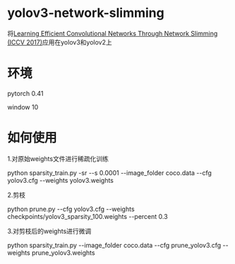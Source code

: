 # yolov3-network-slimming
将[Learning Efficient Convolutional Networks Through Network Slimming (ICCV 2017)](http://openaccess.thecvf.com/content_iccv_2017/html/Liu_Learning_Efficient_Convolutional_ICCV_2017_paper.html)应用在yolov3和yolov2上<bar>

# 环境
pytorch 0.41 

window 10

# 如何使用
1.对原始weights文件进行稀疏化训练

python sparsity_train.py -sr --s 0.0001 --image_folder coco.data  --cfg yolov3.cfg --weights yolov3.weights 

2.剪枝

python prune.py --cfg yolov3.cfg --weights checkpoints/yolov3_sparsity_100.weights --percent 0.3

3.对剪枝后的weights进行微调<bar>
  
python sparsity_train.py --image_folder coco.data  --cfg prune_yolov3.cfg --weights prune_yolov3.weights 
